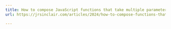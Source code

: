 ```yaml
---
title: How to compose JavaScript functions that take multiple parameters
url: https://jrsinclair.com/articles/2024/how-to-compose-functions-that-take-multiple-parameters-epic-guide

---
```


